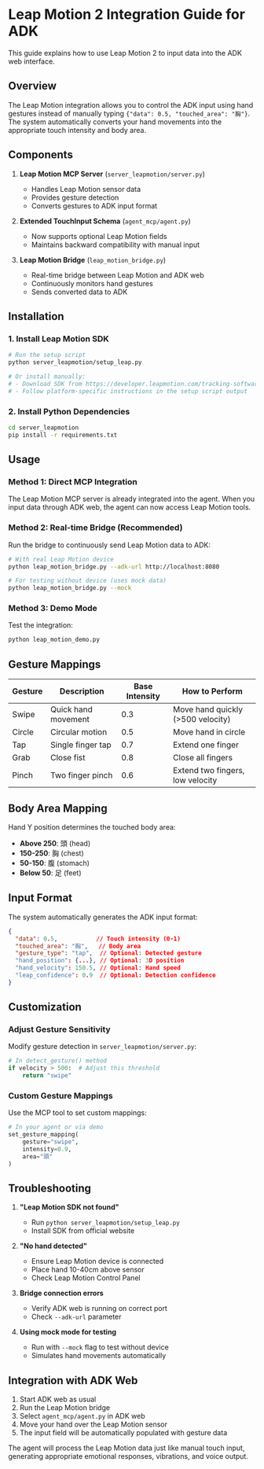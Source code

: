 # Leap Motion 2 Integration Guide for ADK

This guide explains how to use Leap Motion 2 to input data into the ADK web interface.

## Overview

The Leap Motion integration allows you to control the ADK input using hand gestures instead of manually typing `{"data": 0.5, "touched_area": "胸"}`. The system automatically converts your hand movements into the appropriate touch intensity and body area.

## Components

1. **Leap Motion MCP Server** (`server_leapmotion/server.py`)
   - Handles Leap Motion sensor data
   - Provides gesture detection
   - Converts gestures to ADK input format

2. **Extended TouchInput Schema** (`agent_mcp/agent.py`)
   - Now supports optional Leap Motion fields
   - Maintains backward compatibility with manual input

3. **Leap Motion Bridge** (`leap_motion_bridge.py`)
   - Real-time bridge between Leap Motion and ADK web
   - Continuously monitors hand gestures
   - Sends converted data to ADK

## Installation

### 1. Install Leap Motion SDK

```bash
# Run the setup script
python server_leapmotion/setup_leap.py

# Or install manually:
# - Download SDK from https://developer.leapmotion.com/tracking-software-download
# - Follow platform-specific instructions in the setup script output
```

### 2. Install Python Dependencies

```bash
cd server_leapmotion
pip install -r requirements.txt
```

## Usage

### Method 1: Direct MCP Integration

The Leap Motion MCP server is already integrated into the agent. When you input data through ADK web, the agent can now access Leap Motion tools.

### Method 2: Real-time Bridge (Recommended)

Run the bridge to continuously send Leap Motion data to ADK:

```bash
# With real Leap Motion device
python leap_motion_bridge.py --adk-url http://localhost:8080

# For testing without device (uses mock data)
python leap_motion_bridge.py --mock
```

### Method 3: Demo Mode

Test the integration:

```bash
python leap_motion_demo.py
```

## Gesture Mappings

| Gesture | Description | Base Intensity | How to Perform |
|---------|-------------|----------------|----------------|
| Swipe | Quick hand movement | 0.3 | Move hand quickly (>500 velocity) |
| Circle | Circular motion | 0.5 | Move hand in circle |
| Tap | Single finger tap | 0.7 | Extend one finger |
| Grab | Close fist | 0.8 | Close all fingers |
| Pinch | Two finger pinch | 0.6 | Extend two fingers, low velocity |

## Body Area Mapping

Hand Y position determines the touched body area:

- **Above 250**: 頭 (head)
- **150-250**: 胸 (chest)
- **50-150**: 腹 (stomach)
- **Below 50**: 足 (feet)

## Input Format

The system automatically generates the ADK input format:

```json
{
  "data": 0.5,           // Touch intensity (0-1)
  "touched_area": "胸",   // Body area
  "gesture_type": "tap",  // Optional: Detected gesture
  "hand_position": {...}, // Optional: 3D position
  "hand_velocity": 150.5, // Optional: Hand speed
  "leap_confidence": 0.9  // Optional: Detection confidence
}
```

## Customization

### Adjust Gesture Sensitivity

Modify gesture detection in `server_leapmotion/server.py`:

```python
# In detect_gesture() method
if velocity > 500:  # Adjust this threshold
    return "swipe"
```

### Custom Gesture Mappings

Use the MCP tool to set custom mappings:

```python
# In your agent or via demo
set_gesture_mapping(
    gesture="swipe",
    intensity=0.9,
    area="頭"
)
```

## Troubleshooting

1. **"Leap Motion SDK not found"**
   - Run `python server_leapmotion/setup_leap.py`
   - Install SDK from official website

2. **"No hand detected"**
   - Ensure Leap Motion device is connected
   - Place hand 10-40cm above sensor
   - Check Leap Motion Control Panel

3. **Bridge connection errors**
   - Verify ADK web is running on correct port
   - Check `--adk-url` parameter

4. **Using mock mode for testing**
   - Run with `--mock` flag to test without device
   - Simulates hand movements automatically

## Integration with ADK Web

1. Start ADK web as usual
2. Run the Leap Motion bridge
3. Select `agent_mcp/agent.py` in ADK web
4. Move your hand over the Leap Motion sensor
5. The input field will be automatically populated with gesture data

The agent will process the Leap Motion data just like manual touch input, generating appropriate emotional responses, vibrations, and voice output.